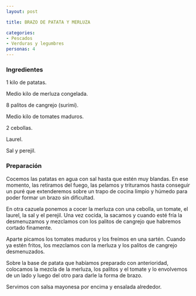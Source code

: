 ```yaml
---
layout: post

title: BRAZO DE PATATA Y MERLUZA

categories:
- Pescados
- Verduras y legumbres
personas: 4 
---
```


<h3>Ingredientes</h3>
1 kilo de patatas.

Medio kilo de merluza congelada.

8 palitos de cangrejo (surimi).

Medio kilo de tomates maduros.

2 cebollas.

Laurel.

Sal y perejil.

<h3>Preparación</h3>
Cocemos las patatas en agua con sal hasta que estén muy blandas. En ese momento, las retiramos del fuego, las pelamos y trituramos hasta conseguir un puré que extenderemos sobre un trapo de cocina limpio y húmedo para poder formar un brazo sin dificultad.

En otra cazuela ponemos a cocer la merluza con una cebolla, un tomate, el laurel, la sal y el perejil. Una vez cocida, la sacamos y cuando esté fría la desmenuzamos y mezclamos con los palitos de cangrejo que habremos cortado finamente.

Aparte picamos los tomates maduros y los freímos en una sartén. Cuando ya estén fritos, los mezclamos con la merluza y los palitos de cangrejo desmenuzados.

Sobre la base de patata que habíamos preparado con anterioridad, colocamos la mezcla de la merluza, los palitos y el tomate y lo envolvemos de un lado y luego del otro para darle la forma de brazo.

Servimos con salsa mayonesa por encima y ensalada alrededor.
